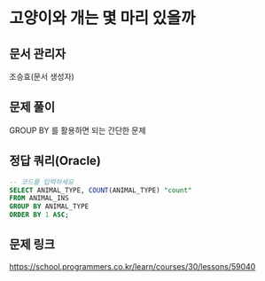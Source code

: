# 고양이와 개는 몇 마리 있을까
## 문서 관리자
조승효(문서 생성자)
## 문제 풀이
GROUP BY 를 활용하면 되는 간단한 문제
## 정답 쿼리(Oracle)
``` sql
-- 코드를 입력하세요
SELECT ANIMAL_TYPE, COUNT(ANIMAL_TYPE) "count"
FROM ANIMAL_INS
GROUP BY ANIMAL_TYPE
ORDER BY 1 ASC;
```
## 문제 링크
https://school.programmers.co.kr/learn/courses/30/lessons/59040
